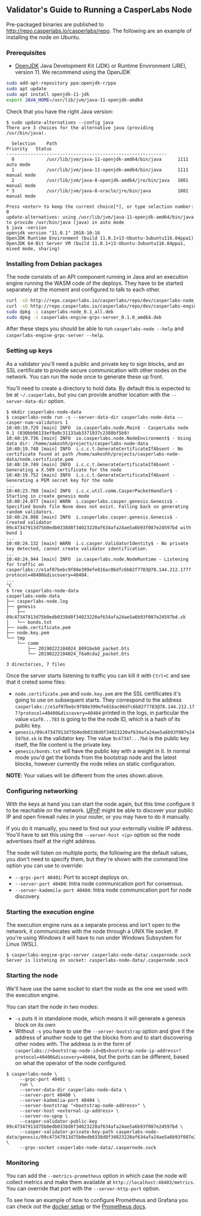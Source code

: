 ## Validator's Guide to Running a CasperLabs Node

Pre-packaged binaries are published to http://repo.casperlabs.io/casperlabs/repo. The following are an example of installing the node on Ubuntu.

### Prerequisites

* [OpenJDK](https://openjdk.java.net) Java Development Kit (JDK) or Runtime Environment (JRE), version 11. We recommend using the OpenJDK

```sh
sudo add-apt-repository ppa:openjdk-r/ppa
sudo apt update
sudo apt install openjdk-11-jdk
export JAVA_HOME=/usr/lib/jvm/java-11-openjdk-amd64
```

Check that you have the right Java version:

```console
$ sudo update-alternatives --config java
There are 3 choices for the alternative java (providing /usr/bin/java).

  Selection    Path                                            Priority   Status
------------------------------------------------------------
  0            /usr/lib/jvm/java-11-openjdk-amd64/bin/java      1111      auto mode
  1            /usr/lib/jvm/java-11-openjdk-amd64/bin/java      1111      manual mode
  2            /usr/lib/jvm/java-8-openjdk-amd64/jre/bin/java   1081      manual mode
* 3            /usr/lib/jvm/java-8-oracle/jre/bin/java          1081      manual mode

Press <enter> to keep the current choice[*], or type selection number: 0
update-alternatives: using /usr/lib/jvm/java-11-openjdk-amd64/bin/java to provide /usr/bin/java (java) in auto mode
$ java -version
openjdk version "11.0.1" 2018-10-16
OpenJDK Runtime Environment (build 11.0.1+13-Ubuntu-3ubuntu116.04ppa1)
OpenJDK 64-Bit Server VM (build 11.0.1+13-Ubuntu-3ubuntu116.04ppa1, mixed mode, sharing)
```


### Installing from Debian packages

The node consists of an API component running in Java and an execution engine running the WASM code of the deploys. They have to be started separately at the moment and configured to talk to each other.

```sh
curl -sO http://repo.casperlabs.io/casperlabs/repo/dev/casperlabs-node_0.1_all.deb
curl -sO http://repo.casperlabs.io/casperlabs/repo/dev/casperlabs-engine-grpc-server_0.1.0_amd64.deb
sudo dpkg -i casperlabs-node_0.1_all.deb
sudo dpkg -i casperlabs-engine-grpc-server_0.1.0_amd64.deb
```

After these steps you should be able to run `casperlabs-node --help` and `casperlabs-engine-grpc-server --help`.


### Setting up keys

As a validator you'll need a public and private key to sign blocks, and an SSL certificate to provide secure communication with other nodes on the network. You can run the node once to generate these up front.

You'll need to create a directory to hold data. By default this is expected to be at `~/.casperlabs`, but you can provide another location with the `--server-data-dir` option.

```console
$ mkdir casperlabs-node-data
$ casperlabs-node run -s --server-data-dir casperlabs-node-data --casper-num-validators 1
10:40:19.729 [main] INFO  io.casperlabs.node.Main$ - CasperLabs node 0.1 (030bb96133ef9a9c31133ab3371937c2388bf5b9)
10:40:19.736 [main] INFO  io.casperlabs.node.NodeEnvironment$ - Using data dir: /home/aakoshh/projects/casperlabs-node-data
10:40:19.748 [main] INFO  i.c.c.t.GenerateCertificateIfAbsent - No certificate found at path /home/aakoshh/projects/casperlabs-node-data/node.certificate.pem
10:40:19.749 [main] INFO  i.c.c.t.GenerateCertificateIfAbsent - Generating a X.509 certificate for the node
10:40:19.752 [main] INFO  i.c.c.t.GenerateCertificateIfAbsent - Generating a PEM secret key for the node
...
10:40:23.788 [main] INFO  i.c.c.util.comm.CasperPacketHandler$ - Starting in create genesis mode
10:40:24.077 [main] WARN  i.casperlabs.casper.genesis.Genesis$ - Specified bonds file None does not exist. Falling back on generating random validators.
10:40:24.088 [main] INFO  i.casperlabs.casper.genesis.Genesis$ - Created validator 09c47347913d75b0edb0338d8f34023220af634afa24ae5a6b93f087e24597bd with bond 1
...
10:40:24.132 [main] WARN  i.c.casper.ValidatorIdentity$ - No private key detected, cannot create validator identification.
...
10:40:24.944 [main] INFO  io.casperlabs.node.NodeRuntime - Listening for traffic on casperlabs://e1af07bebc9f88e399efe816ac06dfc6b82f7783@78.144.212.177?protocol=40400&discovery=40404.
...
^C
$ tree casperlabs-node-data
casperlabs-node-data
├── casperlabs-node.log
├── genesis
│   ├── 09c47347913d75b0edb0338d8f34023220af634afa24ae5a6b93f087e24597bd.sk
│   └── bonds.txt
├── node.certificate.pem
├── node.key.pem
└── tmp
    └── comm
        ├── 20190222104024_8091beb0_packet.bts
        └── 20190222104024_f6a0cda2_packet.bts

3 directories, 7 files
```

Once the server starts listening to traffic you can kill it with `Ctrl+C` and see that it creted some files:
* `node.certificate.pem` and `node.key.pem` are the SSL certificates it's going to use on subsequent starts. They correspond to the address `casperlabs://e1af07bebc9f88e399efe816ac06dfc6b82f7783@78.144.212.177?protocol=40400&discovery=40404` printed in the logs, in particular the value `e1af0...783` is going to the the node ID, which is a hash of its public key.
* `genesis/09c47347913d75b0edb0338d8f34023220af634afa24ae5a6b93f087e24597bd.sk` is the validator key. The value `9c47347...7bd` is the public key itself, the file content is the private key.
* `genesis/bonds.txt` will have the public key with a weight in it. In normal mode you'd get the bonds from the bootstrap node and the latest blocks, however currently the node relies on static configuration.

__NOTE__: Your values will be different from the ones shown above.


### Configuring networking

With the keys at hand you can start the node again, but this time configure it to be reachable on the network. [UPnP](https://casperlabs.atlassian.net/wiki/spaces/EN/pages/38928385/Node+Supported+Network+Configuration?atlOrigin=eyJpIjoiOTNmZjI2ZDllYmMxNGM1NmIwMzVjNmRlNTAyNzU2M2QiLCJwIjoiYyJ9) might be able to discover your public IP and open firewall rules in your router, or you may have to do it manually.

If you do it manually, you need to find out your externally visible IP address. You'll have to set this using the `--server-host <ip>` option so the node advertises itself at the right address.

The node will listen on multiple ports; the following are the default values, you don't need to specify them, but they're shown with the command line option you can use to override:
* `--grpc-port 40401`: Port to accept deploys on.
* `--server-port 40400`: Intra node communication port for consensus.
* `--server-kademila-port 40404`: Intra node communication port for node discovery.


### Starting the execution engine

The execution engine runs as a separate process and isn't open to the network, it communicates with the node through a UNIX file socket. If you're using Windows it will have to run under Windows Subsystem for Linux (WSL).

```console
$ casperlabs-engine-grpc-server casperlabs-node-data/.caspernode.sock
Server is listening on socket: casperlabs-node-data/.caspernode.sock
```


### Starting the node

We'll have use the same socket to start the node as the one we used with the execution engine.

You can start the node in two modes:
* `-s` puts it in standalone mode, which means it will generate a genesis block on its own
* Without `-s` you have to use the `--server-bootstrap` option and give it the address of another node to get the blocks from and to start discovering other nodes with. The address is in the form of `casperlabs://<bootstrap-node-id>@$<bootstrap-node-ip-address>?protocol=40400&discovery=40404`, but the ports can be different, based on what the operator of the node configured.

```console
$ casperlabs-node \
     --grpc-port 40401 \
     run \
     --server-data-dir casperlabs-node-data \
     --server-port 40400 \
     --server-kademlia-port 40404 \
     --server-bootstrap "<bootstrap-node-address>" \
     --server-host <external-ip-address> \
     --server-no-upnp \
     --casper-validator-public-key 09c47347913d75b0edb0338d8f34023220af634afa24ae5a6b93f087e24597bd \
     --casper-validator-private-key-path casperlabs-node-data/genesis/09c47347913d75b0edb0338d8f34023220af634afa24ae5a6b93f087e24597bd.sk \
     --grpc-socket casperlabs-node-data/.caspernode.sock
```


### Monitoring

You can add the `--metrics-prometheus` option in which case the node will collect metrics and make them available at `http://localhost:40403/metrics`. You can override that port with the `--server-http-port` option.

To see how an example of how to configure Prometheus and Grafana you can check out the [docker setup](docker/README.md#monitoring) or the [Prometheus docs](https://prometheus.io/docs/prometheus/latest/getting_started/).
